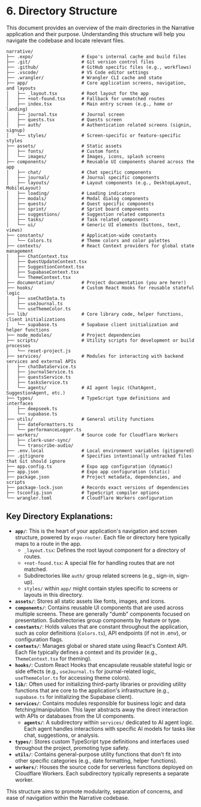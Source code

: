 # 6. Directory Structure

This document provides an overview of the main directories in the Narrative application and their purpose. Understanding this structure will help you navigate the codebase and locate relevant files.

```
narrative/
├── .expo/                  # Expo's internal cache and build files
├── .git/                   # Git version control files
├── .github/                # GitHub specific files (e.g., workflows)
├── .vscode/                # VS Code editor settings
├── .wrangler/              # Wrangler CLI cache and state
├── app/                    # Core application screens, navigation, and layouts
│   ├── _layout.tsx         # Root layout for the app
│   ├── +not-found.tsx      # Fallback for unmatched routes
│   ├── index.tsx           # Main entry screen (e.g., home or landing)
│   ├── journal.tsx         # Journal screen
│   ├── quests.tsx          # Quests screen
│   ├── auth/               # Authentication related screens (signin, signup)
│   └── styles/             # Screen-specific or feature-specific styles
├── assets/                 # Static assets
│   ├── fonts/              # Custom fonts
│   └── images/             # Images, icons, splash screens
├── components/             # Reusable UI components shared across the app
│   ├── chat/               # Chat specific components
│   ├── journal/            # Journal specific components
│   ├── layouts/            # Layout components (e.g., DesktopLayout, MobileLayout)
│   ├── loading/            # Loading indicators
│   ├── modals/             # Modal dialog components
│   ├── quests/             # Quest specific components
│   ├── sprint/             # Sprint board components
│   ├── suggestions/        # Suggestion related components
│   ├── tasks/              # Task related components
│   └── ui/                 # Generic UI elements (buttons, text, views)
├── constants/              # Application-wide constants
│   └── Colors.ts           # Theme colors and color palettes
├── contexts/               # React Context providers for global state management
│   ├── ChatContext.tsx
│   ├── QuestUpdateContext.tsx
│   ├── SuggestionContext.tsx
│   ├── SupabaseContext.tsx
│   └── ThemeContext.tsx
├── documentation/          # Project documentation (you are here!)
├── hooks/                  # Custom React Hooks for reusable stateful logic
│   ├── useChatData.ts
│   ├── useJournal.ts
│   └── useThemeColor.ts
├── lib/                    # Core library code, helper functions, client initializations
│   └── supabase.ts         # Supabase client initialization and helper functions
├── node_modules/           # Project dependencies
├── scripts/                # Utility scripts for development or build processes
│   └── reset-project.js
├── services/               # Modules for interacting with backend services and external APIs
│   ├── chatDataService.ts
│   ├── journalService.ts
│   ├── questsService.ts
│   ├── tasksService.ts
│   └── agents/             # AI agent logic (ChatAgent, SuggestionAgent, etc.)
├── types/                  # TypeScript type definitions and interfaces
│   ├── deepseek.ts
│   └── supabase.ts
├── utils/                  # General utility functions
│   ├── dateFormatters.ts
│   └── performanceLogger.ts
├── workers/                # Source code for Cloudflare Workers
│   ├── clerk-user-sync/
│   └── transcribe-audio/
├── .env.local              # Local environment variables (gitignored)
├── .gitignore              # Specifies intentionally untracked files that Git should ignore
├── app.config.ts           # Expo app configuration (dynamic)
├── app.json                # Expo app configuration (static)
├── package.json            # Project metadata, dependencies, and scripts
├── package-lock.json       # Records exact versions of dependencies
├── tsconfig.json           # TypeScript compiler options
└── wrangler.toml           # Cloudflare Workers configuration
```

## Key Directory Explanations:

*   **`app/`**: This is the heart of your application's navigation and screen structure, powered by `expo-router`. Each file or directory here typically maps to a route in the app.
    *   `_layout.tsx`: Defines the root layout component for a directory of routes.
    *   `+not-found.tsx`: A special file for handling routes that are not matched.
    *   Subdirectories like `auth/` group related screens (e.g., sign-in, sign-up).
    *   `styles/` within `app/` might contain styles specific to screens or layouts in this directory.
*   **`assets/`**: Stores all static assets like fonts, images, and icons.
*   **`components/`**: Contains reusable UI components that are used across multiple screens. These are generally "dumb" components focused on presentation. Subdirectories group components by feature or type.
*   **`constants/`**: Holds values that are constant throughout the application, such as color definitions (`Colors.ts`), API endpoints (if not in .env), or configuration flags.
*   **`contexts/`**: Manages global or shared state using React's Context API. Each file typically defines a context and its provider (e.g., `ThemeContext.tsx` for theming).
*   **`hooks/`**: Custom React Hooks that encapsulate reusable stateful logic or side effects (e.g., `useJournal.ts` for journal-related logic, `useThemeColor.ts` for accessing theme colors).
*   **`lib/`**: Often used for initializing third-party libraries or providing utility functions that are core to the application's infrastructure (e.g., `supabase.ts` for initializing the Supabase client).
*   **`services/`**: Contains modules responsible for business logic and data fetching/manipulation. This layer abstracts away the direct interaction with APIs or databases from the UI components.
    *   **`agents/`**: A subdirectory within `services/` dedicated to AI agent logic. Each agent handles interactions with specific AI models for tasks like chat, suggestions, or analysis.
*   **`types/`**: Stores custom TypeScript type definitions and interfaces used throughout the project, promoting type safety.
*   **`utils/`**: Contains general-purpose utility functions that don't fit into other specific categories (e.g., date formatting, helper functions).
*   **`workers/`**: Houses the source code for serverless functions deployed on Cloudflare Workers. Each subdirectory typically represents a separate worker.

This structure aims to promote modularity, separation of concerns, and ease of navigation within the Narrative codebase.

